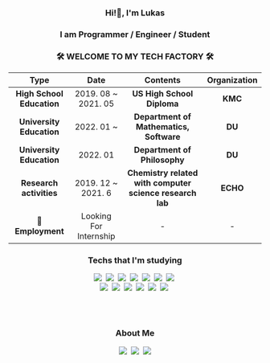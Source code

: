 <h3 align="center">Hi!👋, I'm Lukas</h3>

<h3 align="center"> I am Programmer / Engineer / Student </h3>

<h3 align="center">🛠 WELCOME TO MY TECH FACTORY 🛠</h3>


| **Type** | **Date** | **Contents** | **Organization** |
|:--------:|:--------:|:--------:|:--------:|
| **High School Education** | 2019. 08 ~ 2021. 05 | **US High School Diploma** | **KMC** |
| **University Education** | 2022. 01 ~ | **Department of Mathematics, Software** | **DU** |
| **University Education** | 2022. 01 | **Department of Philosophy** | **DU** |
| **Research activities** | 2019. 12 ~ 2021. 6 | **Chemistry related with computer science research lab** | **ECHO** |
| **:office:Employment** | Looking For Internship | - | - |





<h3 align="center">Techs that I'm studying</h3>

<p align="center">
  <img src="https://img.shields.io/badge/Python-3766AB?style=flat-square&logo=Python&logoColor=white"/></a>&nbsp 
  <img src="https://img.shields.io/badge/Java-007396?style=flat-square&logo=Java&logoColor=white"/></a>&nbsp 
  <img src="https://img.shields.io/badge/C++-00599C?style=flat-square&logo=C%2B%2B&logoColor=white"/></a>&nbsp 
  <img src="https://img.shields.io/badge/C-A8B9CC?style=flat-square&logo=C&logoColor=white"/></a>&nbsp 
  <img src="https://img.shields.io/badge/Javascript-ffb13b?style=flat-square&logo=javascript&logoColor=white"/></a>&nbsp 
  <img src="https://img.shields.io/badge/css-1572B6?style=flat-square&logo=css3&logoColor=white"/></a>&nbsp 
  <img src="https://img.shields.io/badge/Go-11B48A?style=flat-square&logo=Go&logoColor=white"/></a>&nbsp 
  <br>
  <img src="https://img.shields.io/badge/SpringBoot-6DB33F?style=flat-square&logo=Spring&logoColor=white"/></a>&nbsp 
  <img src="https://img.shields.io/badge/Django-092E20?style=flat-square&logo=Django&logoColor=white"/></a>&nbsp 
  <img src="https://img.shields.io/badge/Mysql-E6B91E?style=flat-square&logo=MySql&logoColor=white"/></a>&nbsp 
  <img src="https://img.shields.io/badge/HyperledgerFabric-DB3552?style=flat-square&logo=Hulu&logoColor=white"/></a>&nbsp 
  <img src="https://img.shields.io/badge/aws-333664?style=flat-square&logo=amazon-aws&logoColor=white"/></a>&nbsp 
  <img src="https://img.shields.io/badge/elasticsearch-005571?style=flat-square&logo=elasticsearch&logoColor=white"/></a>&nbsp 
</p>
<br><br>
<h3 align="center"> About Me </h3>
<p align="center">
  <a href="https://velog.io/@kcsa3214"><img src="https://img.shields.io/badge/Tech%20Blog-11B48A?style=flat-square&logo=Vimeo&logoColor=white&link=https://velog.io/@kcsa3214"/></a>&nbsp
  <a href="https://www.instagram.com/lukas_h.w/"><img src="https://img.shields.io/badge/Instagram-E4405F?style=flat-square&logo=Instagram&logoColor=white&link=https://www.instagram.com/lukas_h.w/"/></a>&nbsp
  <a href="mailto:hwc2002120@gmail.com"><img src="https://img.shields.io/badge/Gmail-d14836?style=flat-square&logo=Gmail&logoColor=white&link=viliketh1s98@naver.com"/></a>
</p>
<br>
